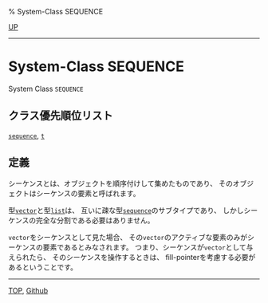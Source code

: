 % System-Class SEQUENCE

[UP](17.3.html)  

---

# System-Class **SEQUENCE**


System Class `SEQUENCE`


## クラス優先順位リスト

[`sequence`](17.3.sequence.html),
[`t`](4.4.t-system-class.html)


## 定義

シーケンスとは、オブジェクトを順序付けして集めたものであり、
そのオブジェクトはシーケンスの要素と呼ばれます。

型[`vector`](15.2.vector-system-class.html)と型[`list`](14.2.list-system-class.html)は、
互いに疎な型[`sequence`](17.3.sequence.html)のサブタイプであり、
しかしシーケンスの完全な分割である必要はありません。

`vector`をシーケンスとして見た場合、
その`vector`のアクティブな要素のみがシーケンスの要素であるとみなされます。
つまり、シーケンスが`vector`として与えられたら、
そのシーケンスを操作するときは、
fill-pointerを考慮する必要があるということです。


---
[TOP](index.html),  [Github](https://github.com/nptcl/npt-japanese)

